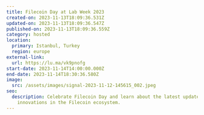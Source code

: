 ```yaml
---
title: Filecoin Day at Lab Week 2023
created-on: 2023-11-13T18:09:36.531Z
updated-on: 2023-11-13T18:09:36.547Z
published-on: 2023-11-13T18:09:36.559Z
category: hosted
location:
  primary: Istanbul, Turkey
  region: europe
external-link:
  url: https://lu.ma/vk9pnofg
start-date: 2023-11-14T14:00:00.000Z
end-date: 2023-11-14T18:30:36.580Z
image:
  src: /assets/images/signal-2023-11-12-145615_002.jpeg
seo:
  description: Celebrate Filecoin Day and learn about the latest updates and
    innovations in the Filecoin ecosystem.
---
```

